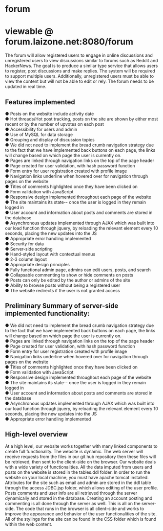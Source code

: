 # **forum**

# viewable @ forum.laizone.net:8080/forum

The  forum will allow registered users to engage in online discussions and unregistered users to view discussions similar to forums such as Reddit and HackerNews. The goal is to produce a similar type service that allows users to register, post discussions and make replies. The system will be required to support multiple users. Additionally, unregistered users must be able to view the content but will not be able to edit or rely. The forum needs to be updated in real time.


## Features implemented

●	Posts on the website include activity date <br/>
●	Hot threads/Hot post tracking, posts on the site are shown by either most recent or by the number of upvotes on each post <br/>
●	Accessibility for users and admin <br/>
●	Use of MySQL for data storage <br/>
●	Grouping and display of discussion topics <br/>
●	We did not need to implement the bread crumb navigation strategy due to the fact that we have implemented back buttons on each page, the links will change based on which page the user is currently on. <br/> 
●	Pages are linked through navigation links on the top of the page header <br/>
●	Page created for user validation, with hash password function <br/>
●	Form entry for user registration created with profile image <br/>
●	Navigation links underline when hovered over for navigation through pages on the website <br/>
●	Titles of comments highlighted once they have been clicked on <br/>
●	Form validation with JavaScript <br/>
●	Responsive design implemented throughout each page of the website <br/>
●	The site maintains its state-- once the user is logged in they remain logged in <br/>
●	User account and information about posts and comments are stored in the database <br/>
●	Asynchronous updates implemented through AJAX which was built into our load function through jquery, by reloading the relevant element every 10 seconds, placing the new updates into the JS <br/> 
●	Appropriate error handling implemented <br/>
●	Security for data <br/> 
●	Server-side scripting <br/>
●	Hand-styled layout with contextual menus <br/>
●	2-3 column layout <br/>
●	Appropriate design principles <br/>
●	Fully functional admin page, admins can edit users, posts, and search <br/>
●	Collapsable commenting to show or hide comments on posts <br/>
●	Posts can only be edited by the author or admins of the site <br/>
●	Ability to browse posts without being a registered user <br/>
●	The website redirects if the user is not granted access  <br/>




## Preliminary Summary of server-side implemented functionality:

●	We did not need to implement the bread crumb navigation strategy due to the fact that we have implemented back buttons on each page, the links will change based on which page the user is currently on. <br/>
●	Pages are linked through navigation links on the top of the page header <br/>
●	Page created for user validation, with hash password function <br/> 
●	Form entry for user registration created with profile image <br/>
●	Navigation links underline when hovered over for navigation through pages on the website <br/>
●	Titles of comments highlighted once they have been clicked on <br/>
●	Form validation with JavaScript <br/>
●	Responsive design implemented throughout each page of the website <br/>
●	The site maintains its state-- once the user is logged in they remain logged in <br/>
●	User account and information about posts and comments are stored in the database <br/>
●	Asynchronous updates implemented through AJAX which was built into our load function through jquery, by reloading the relevant element every 10 seconds, placing the new updates into the JS <br/>
●	Appropriate error handling implemented <br/>

 ## High-level overview
 
At a high level, our website works together with many linked components to create full functionality. The website is dynamic. The web server will receive requests from the files in our git hub repository then these files will be retrieved, then sent to the client-side on the browser. Our website deals with a wide variety of functionalities. All the data imputed from users and posts on the website is stored in the tables.ddl folder. In order to run the website on your local machine, you must have apache tomcat installed. Attributes for the site such as email and admin are stored in the ddl table through the access JDBC.jsp folder, which allows editing of the user profile. Posts comments and user info are all retrieved through the server dynamically and stored in the database. Creating an account posting and commenting is all done through the server as well. This is all on the server-side. The code that runs in the browser is all client-side and works to improve the appearance and behavior of the user functionalities of the site. All of the stylings for the site can be found in the CSS folder which is found within the web content.

